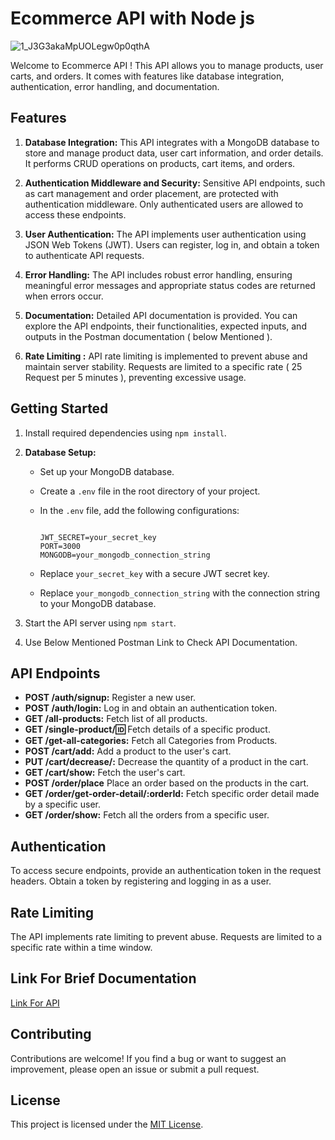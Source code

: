 # Ecommerce API with Node js
![1_J3G3akaMpUOLegw0p0qthA](https://github.com/pardeep4u/Ecommerce-API/assets/64978605/3554ab6e-8a46-4aa3-af06-81ccf0523c0b)

Welcome to Ecommerce API ! This API allows you to manage products, user carts, and orders. It comes with features like database integration, authentication, error handling, and documentation.

## Features

1. **Database Integration:** This API integrates with a MongoDB database to store and manage product data, user cart information, and order details. It performs CRUD operations on products, cart items, and orders.

2. **Authentication Middleware and Security:** Sensitive API endpoints, such as cart management and order placement, are protected with authentication middleware. Only authenticated users are allowed to access these endpoints.

3. **User Authentication:** The API implements user authentication using JSON Web Tokens (JWT). Users can register, log in, and obtain a token to authenticate API requests.

4. **Error Handling:** The API includes robust error handling, ensuring meaningful error messages and appropriate status codes are returned when errors occur.

5. **Documentation:** Detailed API documentation is provided. You can explore the API endpoints, their functionalities, expected inputs, and outputs in the Postman documentation ( below Mentioned ).

6. **Rate Limiting :** API rate limiting is implemented to prevent abuse and maintain server stability. Requests are limited to a specific rate ( 25 Request per 5 minutes ), preventing excessive usage.

## Getting Started

1. Install required dependencies using `npm install`.

2. **Database Setup:**

   - Set up your MongoDB database.
   - Create a `.env` file in the root directory of your project.
   - In the `.env` file, add the following configurations:

     ```

     JWT_SECRET=your_secret_key
     PORT=3000
     MONGODB=your_mongodb_connection_string

     ```

   - Replace `your_secret_key` with a secure JWT secret key.
   - Replace `your_mongodb_connection_string` with the connection string to your MongoDB database.

3. Start the API server using `npm start`.

4. Use Below Mentioned Postman Link to Check API Documentation.

## API Endpoints

- **POST /auth/signup:** Register a new user.
- **POST /auth/login:** Log in and obtain an authentication token.
- **GET /all-products:** Fetch list of all products.
- **GET /single-product/:id:** Fetch details of a specific product.
- **GET /get-all-categories:** Fetch all Categories from Products.
- **POST /cart/add:** Add a product to the user's cart.
- **PUT /cart/decrease/:** Decrease the quantity of a product in the cart.
- **GET /cart/show:** Fetch the user's cart.
- **POST /order/place** Place an order based on the products in the cart.
- **GET /order/get-order-detail/:orderId:** Fetch specific order detail made by a specific user.
- **GET /order/show:** Fetch all the orders from a specific user.

## Authentication

To access secure endpoints, provide an authentication token in the request headers. Obtain a token by registering and logging in as a user.

## Rate Limiting

The API implements rate limiting to prevent abuse. Requests are limited to a specific rate within a time window.

## Link For Brief Documentation

[ Link For API ](https://documenter.getpostman.com/view/28607884/2s9Y5SVkNu)

## Contributing

Contributions are welcome! If you find a bug or want to suggest an improvement, please open an issue or submit a pull request.

## License

This project is licensed under the [MIT License](LICENSE).
